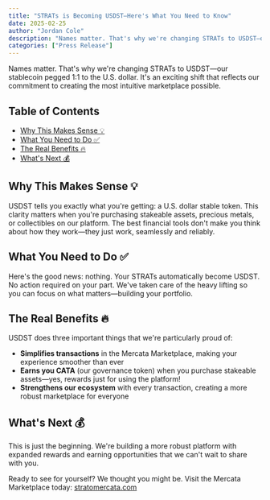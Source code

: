 ```yaml
---
title: "STRATs is Becoming USDST—Here's What You Need to Know"
date: 2025-02-25
author: "Jordan Cole"
description: "Names matter. That's why we're changing STRATs to USDST—our stablecoin pegged 1:1 to the U.S. dollar."
categories: ["Press Release"]
---
```


Names matter. That's why we're changing STRATs to USDST—our stablecoin pegged 1:1 to the U.S. dollar. It's an exciting shift that reflects our commitment to creating the most intuitive marketplace possible.

## Table of Contents

- [Why This Makes Sense 💡](#why-this-makes-sense-)
- [What You Need to Do ✅](#what-you-need-to-do-)
- [The Real Benefits 🔥](#the-real-benefits-)
- [What's Next 💰](#whats-next-)

## Why This Makes Sense 💡

USDST tells you exactly what you're getting: a U.S. dollar stable token. This clarity matters when you're purchasing stakeable assets, precious metals, or collectibles on our platform. The best financial tools don't make you think about how they work—they just work, seamlessly and reliably.

## What You Need to Do ✅

Here's the good news: nothing. Your STRATs automatically become USDST. No action required on your part. We've taken care of the heavy lifting so you can focus on what matters—building your portfolio.

## The Real Benefits 🔥

USDST does three important things that we're particularly proud of:

- **Simplifies transactions** in the Mercata Marketplace, making your experience smoother than ever
- **Earns you CATA** (our governance token) when you purchase stakeable assets—yes, rewards just for using the platform!
- **Strengthens our ecosystem** with every transaction, creating a more robust marketplace for everyone

## What's Next 💰

This is just the beginning. We're building a more robust platform with expanded rewards and earning opportunities that we can't wait to share with you.

Ready to see for yourself? We thought you might be. Visit the Mercata Marketplace today: [stratomercata.com](/)
